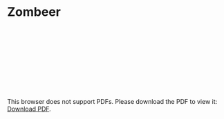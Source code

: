 # Zombeer

<object data="https://github.com/Zenin0/Zombeer/blob/main/Project%20Design%20Doc%20%5BZombeer%5D.pdf" type="application/pdf" width="700px" height="700px">
    <embed src="https://github.com/Zenin0/Zombeer/blob/main/Project%20Design%20Doc%20%5BZombeer%5D.pdf">
        <p>This browser does not support PDFs. Please download the PDF to view it: <a href="https://github.com/Zenin0/Zombeer/blob/main/Project%20Design%20Doc%20%5BZombeer%5D.pdf">Download PDF</a>.</p>
    </embed>
</object>
